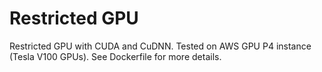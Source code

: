 # Restricted GPU

Restricted GPU with CUDA and CuDNN. Tested on AWS GPU P4 instance (Tesla V100 GPUs). See Dockerfile for more details.